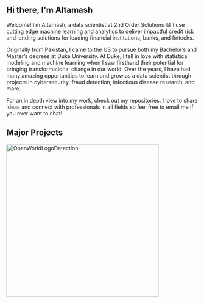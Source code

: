 ## Hi there, I'm Altamash 

Welcome! I’m Altamash, a data scientist at 2nd Order Solutions :smile: 
I use cutting edge machine learning and analytics to deliver impactful
credit risk and lending solutions for leading financial institutions, banks, and fintechs.

Originally from Pakistan, I came to the US to pursue both my Bachelor’s and Master’s
degrees at Duke University. At Duke, I fell in love with statistical modeling and
machine learning when I saw firsthand their potential for bringing transformational
change in our world. Over the years, I have had many amazing opportunities to learn
and grow as a data scientist through projects in cybersecurity, fraud detection, infectious
disease research, and more.

For an in depth view into my work, check out my repositories.
I love to share ideas and connect with professionals in all fields so feel free to email me 
if you ever want to chat!

## Major Projects

<p align="left">
  <a href="https://github.com/AltamashRafiq/OpenWorldLogoDetection"><img width="400" src="https://github-readme-stats.vercel.app/api/pin/?username=AltamashRafiq&repo=OpenWorldLogoDetection&theme=react&bg_color=1F222E&title_color=F85D7F&icon_color=F8D866&hide_border=true&show_icons=false" alt="OpenWorldLogoDetection "></a>
</p>
